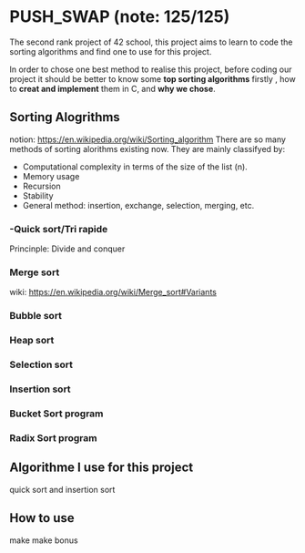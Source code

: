 # PUSH_SWAP (note: 125/125)
The second rank project of 42 school, this project aims to learn to code the sorting algorithms and find one to use for this project.

In order to chose one best method to realise this project, before coding our project it should be better to know some **top sorting algorithms** firstly , how to **creat and implement** them in C, and **why we chose**.

## Sorting Alogrithms
notion: https://en.wikipedia.org/wiki/Sorting_algorithm
There are so many methods of sorting alorithms existing now. They are mainly classifyed by:
- Computational complexity in terms of the size of the list (n).
- Memory usage
- Recursion
- Stability
- General method: insertion, exchange, selection, merging, etc.
### -Quick sort/Tri rapide
Princinple: Divide and conquer

### Merge sort
wiki: https://en.wikipedia.org/wiki/Merge_sort#Variants
### Bubble sort
### Heap  sort
### Selection sort
### Insertion sort
### Bucket Sort program
### Radix Sort program

## Algorithme I use for this project
quick sort and insertion sort

## How to use
make 
make bonus
